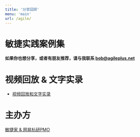 ```yaml
---
title: '分享回顾'
menu: 'main'
url: /agile/
---
```


# 敏捷实践案例集

**如果你也想分享，或者有朋友推荐，请与我联系 bob@agileplus.net**

# 视频回放 & 文字实录
- [视频回放和文字实录](https://www.bobjiang.com/agile.html)

# 主办方

[敏捷家 & 网易杭研PMO](/host/)
